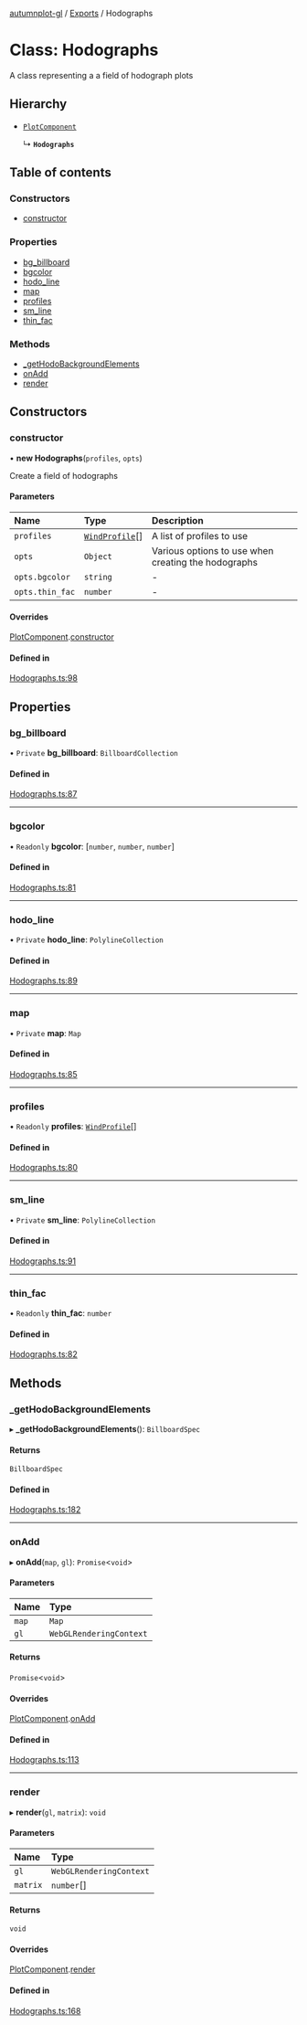 [autumnplot-gl](../README.md) / [Exports](../modules.md) / Hodographs

# Class: Hodographs

A class representing a a field of hodograph plots

## Hierarchy

- [`PlotComponent`](PlotComponent.md)

  ↳ **`Hodographs`**

## Table of contents

### Constructors

- [constructor](Hodographs.md#constructor)

### Properties

- [bg\_billboard](Hodographs.md#bg_billboard)
- [bgcolor](Hodographs.md#bgcolor)
- [hodo\_line](Hodographs.md#hodo_line)
- [map](Hodographs.md#map)
- [profiles](Hodographs.md#profiles)
- [sm\_line](Hodographs.md#sm_line)
- [thin\_fac](Hodographs.md#thin_fac)

### Methods

- [\_getHodoBackgroundElements](Hodographs.md#_gethodobackgroundelements)
- [onAdd](Hodographs.md#onadd)
- [render](Hodographs.md#render)

## Constructors

### constructor

• **new Hodographs**(`profiles`, `opts`)

Create a field of hodographs

#### Parameters

| Name | Type | Description |
| :------ | :------ | :------ |
| `profiles` | [`WindProfile`](../interfaces/WindProfile.md)[] | A list of profiles to use |
| `opts` | `Object` | Various options to use when creating the hodographs |
| `opts.bgcolor` | `string` | - |
| `opts.thin_fac` | `number` | - |

#### Overrides

[PlotComponent](PlotComponent.md).[constructor](PlotComponent.md#constructor)

#### Defined in

[Hodographs.ts:98](https://github.com/tsupinie/autumnplot-gl/blob/8d93e31/src/Hodographs.ts#L98)

## Properties

### bg\_billboard

• `Private` **bg\_billboard**: `BillboardCollection`

#### Defined in

[Hodographs.ts:87](https://github.com/tsupinie/autumnplot-gl/blob/8d93e31/src/Hodographs.ts#L87)

___

### bgcolor

• `Readonly` **bgcolor**: [`number`, `number`, `number`]

#### Defined in

[Hodographs.ts:81](https://github.com/tsupinie/autumnplot-gl/blob/8d93e31/src/Hodographs.ts#L81)

___

### hodo\_line

• `Private` **hodo\_line**: `PolylineCollection`

#### Defined in

[Hodographs.ts:89](https://github.com/tsupinie/autumnplot-gl/blob/8d93e31/src/Hodographs.ts#L89)

___

### map

• `Private` **map**: `Map`

#### Defined in

[Hodographs.ts:85](https://github.com/tsupinie/autumnplot-gl/blob/8d93e31/src/Hodographs.ts#L85)

___

### profiles

• `Readonly` **profiles**: [`WindProfile`](../interfaces/WindProfile.md)[]

#### Defined in

[Hodographs.ts:80](https://github.com/tsupinie/autumnplot-gl/blob/8d93e31/src/Hodographs.ts#L80)

___

### sm\_line

• `Private` **sm\_line**: `PolylineCollection`

#### Defined in

[Hodographs.ts:91](https://github.com/tsupinie/autumnplot-gl/blob/8d93e31/src/Hodographs.ts#L91)

___

### thin\_fac

• `Readonly` **thin\_fac**: `number`

#### Defined in

[Hodographs.ts:82](https://github.com/tsupinie/autumnplot-gl/blob/8d93e31/src/Hodographs.ts#L82)

## Methods

### \_getHodoBackgroundElements

▸ **_getHodoBackgroundElements**(): `BillboardSpec`

#### Returns

`BillboardSpec`

#### Defined in

[Hodographs.ts:182](https://github.com/tsupinie/autumnplot-gl/blob/8d93e31/src/Hodographs.ts#L182)

___

### onAdd

▸ **onAdd**(`map`, `gl`): `Promise`<`void`\>

#### Parameters

| Name | Type |
| :------ | :------ |
| `map` | `Map` |
| `gl` | `WebGLRenderingContext` |

#### Returns

`Promise`<`void`\>

#### Overrides

[PlotComponent](PlotComponent.md).[onAdd](PlotComponent.md#onadd)

#### Defined in

[Hodographs.ts:113](https://github.com/tsupinie/autumnplot-gl/blob/8d93e31/src/Hodographs.ts#L113)

___

### render

▸ **render**(`gl`, `matrix`): `void`

#### Parameters

| Name | Type |
| :------ | :------ |
| `gl` | `WebGLRenderingContext` |
| `matrix` | `number`[] |

#### Returns

`void`

#### Overrides

[PlotComponent](PlotComponent.md).[render](PlotComponent.md#render)

#### Defined in

[Hodographs.ts:168](https://github.com/tsupinie/autumnplot-gl/blob/8d93e31/src/Hodographs.ts#L168)
